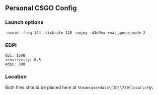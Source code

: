 ## Personal CSGO Config

### Launch options
`-novid -freq 144 -tickrate 128 -nojoy -d3d9ex +mat_queue_mode 2`

### EDPI
```
dpi: 1600 
sensitivity: 0.5 
edpi: 800
```

### Location
Both files should be placed here at `Steam\userdata\[ID]\730\local\cfg\`
